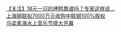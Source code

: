   
[【关注】18元一只的烤鸭靠谱吗？专家这样说…](http://www.dianyue.me/archives/632/imy6lbyv917j3lse/)  
[上海钢联拟7000万元收购中联钢100%股权](http://www.dianyue.me/archives/317/ix03h4rg6ari75i2/)  
[乌梁素海水上音乐节盛大开幕](http://www.dianyue.me/archives/687/3w9fxmxdvwgxuobu/)